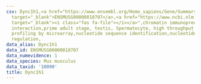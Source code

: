 ```yaml
---
csv: Dync1h1,<a href="https://www.ensembl.org/Homo_sapiens/Gene/Summary?db=core;g=ENSMUSG00000018707"
  target="_blank">ENSMUSG00000018707</a>,<a href="https://www.ncbi.nlm.nih.gov/pubmed/23834426"
  target="_blank"><i class="fas fa-file"></i></a>",chromatin immunoprecipitation assay,direct
  interaction,prime adult stage, testis, Spermatocyte, high throughput transcription
  profiling by microarray,nucleotide sequence identification,nucleotide sequence identification,transcriptional
  regulation,
data_alias: Dync1h1
data_id: ENSMUSG00000018707
data_numevidence: 1
data_species: Mus musculus
data_taxid: '10090'
title: Dync1h1
---
```

